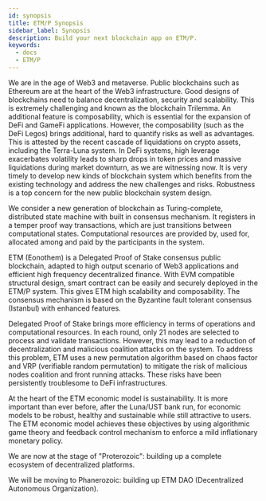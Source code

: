 ```yaml
---
id: synopsis
title: ETM/P Synopsis
sidebar_label: Synopsis
description: Build your next blockchain app on ETM/P.
keywords:
  - docs
  - ETM/P
---
```


We are in the age of Web3 and metaverse. Public blockchains such as
Ethereum are at the heart of the Web3 infrastructure. Good designs of
blockchains need to balance decentralization, security and scalability.
This is extremely challenging and known as the blockchain Trilemma. An
additional feature is composability, which is essential for the
expansion of DeFi and GameFi applications. However, the composability
(such as the DeFi Legos) brings additional, hard to quantify risks as
well as advantages. This is attested by the recent cascade of
liquidations on crypto assets, including the Terra-Luna system. In DeFi
systems, high leverage exacerbates volatility leads to sharp drops in
token prices and massive liquidations during market downturn, as we are
witnessing now. It is very timely to develop new kinds of blockchain
system which benefits from the existing technology and address the new
challenges and risks. Robustness is a top concern for the new public
blockchain system design.

We consider a new generation of blockchain as Turing-complete,
distributed state machine with built in consensus mechanism. It
registers in a temper proof way transactions, which are just transitions
between computational states. Computational resources are provided by,
used for, allocated among and paid by the participants in the system.

ETM (Eonothem) is a Delegated Proof of Stake consensus public
blockchain, adapted to high output scenario of Web3 applications and
efficient high frequency decentralized finance. With EVM compatible
structural design, smart contract can be easily and securely deployed in
the ETM/P system. This gives ETM high scalability and composability. The
consensus mechanism is based on the Byzantine fault tolerant consensus
(Istanbul) with enhanced features.

Delegated Proof of Stake brings more efficiency in terms of operations
and computational resources. In each round, only 21 nodes are selected
to process and validate transactions. However, this may lead to a
reduction of decentralization and malicious coalition attacks on the
system. To address this problem, ETM uses a new permutation algorithm
based on chaos factor and VRP (verifiable random permutation) to
mitigate the risk of malicious nodes coalition and front running
attacks. These risks have been persistently troublesome to DeFi
infrastructures.

At the heart of the ETM economic model is sustainability. It is more
important than ever before, after the Luna/UST bank run, for economic
models to be robust, healthy and sustainable while still attractive to
users. The ETM economic model achieves these objectives by using
algorithmic game theory and feedback control mechanism to enforce a mild
inflationary monetary policy.

We are now at the stage of "Proterozoic": building up a complete
ecosystem of decentralized platforms.

We will be moving to Phanerozoic: building up ETM DAO (Decentralized
Autonomous Organization).
